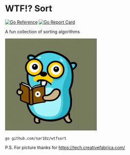 # WTF!? Sort

[![Go Reference](https://pkg.go.dev/badge/github.com/nar10z/wtfsort.svg)](https://pkg.go.dev/github.com/nar10z/wtfsort)
[![Go Report Card](https://goreportcard.com/badge/github.com/nar10z/wtfsort)](https://goreportcard.com/report/github.com/nar10z/wtfsort)


A fun collection of sorting algorithms

<img alt="Logo" height="300" src="./logo.png" title="Logo"/>

```shell
go github.com/nar10z/wtfsort
```

P.S.
For picture thanks for https://tech.creativefabrica.com/